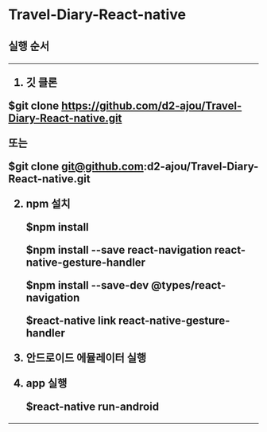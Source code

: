 # Travel-Diary-React-native

<h2> 실행 순서
  
-----------------------------------------------------------------------

1. 깃 클론

  $git clone https://github.com/d2-ajou/Travel-Diary-React-native.git
  
  또는
  
  $git clone git@github.com:d2-ajou/Travel-Diary-React-native.git
  
2. npm 설치

   $npm install
   
   $npm install --save react-navigation react-native-gesture-handler
   
   $npm install --save-dev @types/react-navigation
   
   $react-native link react-native-gesture-handler
   
  
3. 안드로이드 에뮬레이터 실행

  
4. app 실행

   $react-native run-android
-----------------------------------------------------------------------
